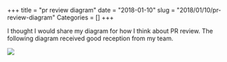 +++
title = "pr review diagram"
date = "2018-01-10"
slug = "2018/01/10/pr-review-diagram"
Categories = []
+++

I thought I would share my diagram for how I think about PR review. The following diagram received good reception from my team.

![](/post/images/pr_review.jpg)
